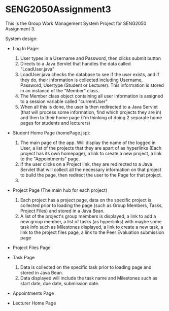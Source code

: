 # SENG2050Assignment3

This is the Group Work Management System Project for SENG2050 Assignment 3.

System design:
  - Log In Page:
    1. User types in a Username and Password, then clicks submit button
    2. Directs to a Java Servlet that handles the data called "LoadUser.java"
    3. LoadUser.java checks the database to see if the user exists, and if they do, their information is collected including Username, Password, Usertype (Student or Lecturer). This information is stored in an instance of the "Member" class.
    4. The Member class object containing all user information is assigned to a session variable called "currentUser"
    5. When all this is done, the user is then redirected to a Java Servlet (that will process some information, find which projects they are in) and then to their home page (I'm thinking of doing 2 separate home pages for students and lecturers)

  - Student Home Page (homePage.jsp):
    1. The main page of the app. Will display the name of the logged in User, a list of the projects that they are apart of as hyperlinks (Each project has its own homepage), a link to create a new project, a link to the "Appointments" page.
    2. If the user clicks on a Project link, they are redirected to a Java Servlet that will collect all the necessary information on that project to build the page, then redirect the user to the Page for that project.
    3. 

  - Project Page (The main hub for each project)
    1. Each project has a project page, data on the specific project is collected prior to loading the page (such as Group Members, Tasks, Project Files) and stored in a Java Bean.
    2. A list of the project's group members is displayed, a link to add a new group member, a list of tasks (as hyperlinks) with maybe some task info such as Milestones displayed, a link to create a new task, a link to the project files page, a link to the Peer Evaluation submission page

  - Project Files Page

  - Task Page
    1. Data is collected on the specific task prior to loading page and stored in Java Bean.
    2. Data displayed will include the task name and Milestones such as start date, due date, submission date.

  - Appointments Page

  - Lecturer Home Page
